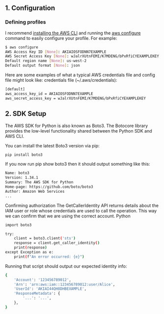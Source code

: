 ## 1. Configuration

### Defining profiles

I recommend [installing the AWS CLI](https://docs.aws.amazon.com/cli/latest/userguide/getting-started-install.html) and running the [aws configure](https://awscli.amazonaws.com/v2/documentation/api/latest/reference/configure/index.html) command to easily configure your profile. For example:

```bash
$ aws configure
AWS Access Key ID [None]: AKIAIOSFODNN7EXAMPLE
AWS Secret Access Key [None]: wJalrXUtnFEMI/K7MDENG/bPxRfiCYEXAMPLEKEY
Default region name [None]: us-west-2
Default output format [None]: json
```
Here are some examples of what a typical AWS credentials file and config file might look like:
credentials file (~/.aws/credentials):
```bash
[default]
aws_access_key_id = AKIAIOSFODNN7EXAMPLE
aws_secret_access_key = wJalrXUtnFEMI/K7MDENG/bPxRfiCYEXAMPLEKEY
```
## 2. SDK Setup

The AWS SDK for Python is also known as Boto3. The Botocore  library provides the low-level functionality shared between the Python SDK and AWS CLI.

You can install the latest Boto3 version via pip:
```bash
pip install boto3
```
If you now run pip show boto3 then it should output something like this:
```bash
Name: boto3
Version: 1.34.1
Summary: The AWS SDK for Python
Home-page: https://github.com/boto/boto3
Author: Amazon Web Services
...
```
Confirming authorization
The GetCallerIdentity API  returns details about the IAM user or role whose credentials are used to call the operation. This way we can confirm that we are using the correct account.
Python
```bash
import boto3

try:
    client = boto3.client('sts')
    response = client.get_caller_identity()
    print(response)
except Exception as e:
    print(f"An error occurred: {e}")
```
Running that script should output our expected identity info:
```bash
{
    'Account': '123456789012',
    'Arn': 'arn:aws:iam::123456789012:user/Alice',
    'UserId': 'AKIAI44QH8DHBEXAMPLE',
    'ResponseMetadata': {
        '...': '...',
    },
}
```

